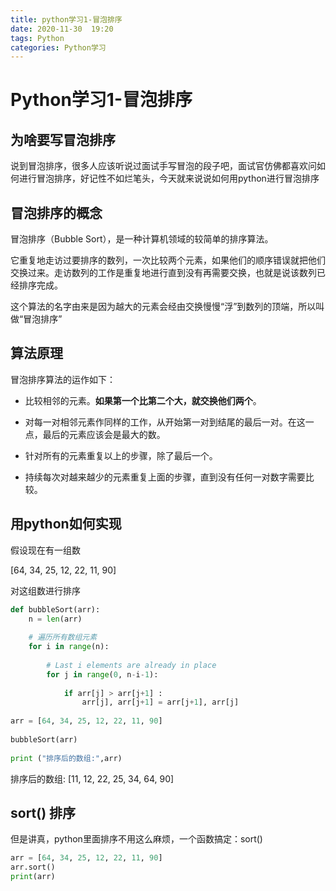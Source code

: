 ```yaml
---
title: python学习1-冒泡排序
date: 2020-11-30  19:20
tags: Python
categories: Python学习
---
```

# Python学习1-冒泡排序
## 为啥要写冒泡排序
说到冒泡排序，很多人应该听说过面试手写冒泡的段子吧，面试官仿佛都喜欢问如何进行冒泡排序，好记性不如烂笔头，今天就来说说如何用python进行冒泡排序
<!-- more -->
## 冒泡排序的概念

冒泡排序（Bubble Sort），是一种计算机领域的较简单的排序算法。

它重复地走访过要排序的数列，一次比较两个元素，如果他们的顺序错误就把他们交换过来。走访数列的工作是重复地进行直到没有再需要交换，也就是说该数列已经排序完成。

这个算法的名字由来是因为越大的元素会经由交换慢慢“浮”到数列的顶端，所以叫做“冒泡排序”

## 算法原理

冒泡排序算法的运作如下：

- 比较相邻的元素。**如果第一个比第二个大，就交换他们两个**。

- 对每一对相邻元素作同样的工作，从开始第一对到结尾的最后一对。在这一点，最后的元素应该会是最大的数。

- 针对所有的元素重复以上的步骤，除了最后一个。

- 持续每次对越来越少的元素重复上面的步骤，直到没有任何一对数字需要比较。



## 用python如何实现

假设现在有一组数

[64, 34, 25, 12, 22, 11, 90]

对这组数进行排序

```python
def bubbleSort(arr):
    n = len(arr)
 
    # 遍历所有数组元素
    for i in range(n):
 
        # Last i elements are already in place
        for j in range(0, n-i-1):
 
            if arr[j] > arr[j+1] :
                arr[j], arr[j+1] = arr[j+1], arr[j]
 
arr = [64, 34, 25, 12, 22, 11, 90]
 
bubbleSort(arr)
 
print ("排序后的数组:",arr)
```

排序后的数组: [11, 12, 22, 25, 34, 64, 90]

## sort() 排序
但是讲真，python里面排序不用这么麻烦，一个函数搞定：sort()
```python
arr = [64, 34, 25, 12, 22, 11, 90]
arr.sort()
print(arr)
```

